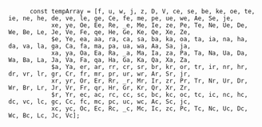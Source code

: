           const tempArray = [f, u, w, j, z, D, V, ce, se, be, ke, oe, te, ie, ne, he, de, ve, le, ge, Ce, fe, me, pe, ue, we, Ae, Se, je,
                xe, ye, Oe, Ee, Re, _e, Me, Ie, ze, Pe, Te, Ne, Ue, De, We, Be, Le, Je, Ve, Fe, qe, He, Ge, Ke, Qe, Xe, Ze,
                $e, Ye, ea, aa, ra, ca, sa, ba, ka, oa, ta, ia, na, ha, da, va, la, ga, Ca, fa, ma, pa, ua, wa, Aa, Sa, ja,
                xa, ya, Oa, Ea, Ra, _a, Ma, Ia, za, Pa, Ta, Na, Ua, Da, Wa, Ba, La, Ja, Va, Fa, qa, Ha, Ga, Ka, Qa, Xa, Za,
                $a, Ya, er, ar, rr, cr, sr, br, kr, or, tr, ir, nr, hr, dr, vr, lr, gr, Cr, fr, mr, pr, ur, wr, Ar, Sr, jr,
                xr, yr, Or, Er, Rr, _r, Mr, Ir, zr, Pr, Tr, Nr, Ur, Dr, Wr, Br, Lr, Jr, Vr, Fr, qr, Hr, Gr, Kr, Qr, Xr, Zr,
                $r, Yr, ec, ac, rc, cc, sc, bc, kc, oc, tc, ic, nc, hc, dc, vc, lc, gc, Cc, fc, mc, pc, uc, wc, Ac, Sc, jc,
                xc, yc, Oc, Ec, Rc, _c, Mc, Ic, zc, Pc, Tc, Nc, Uc, Dc, Wc, Bc, Lc, Jc, Vc];
